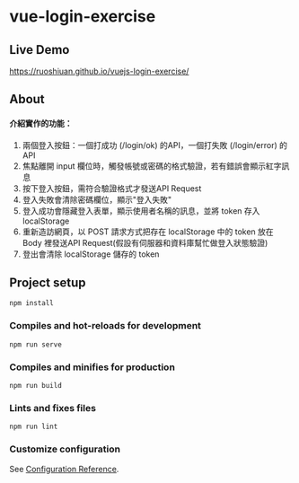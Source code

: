 # vue-login-exercise

## Live Demo
https://ruoshiuan.github.io/vuejs-login-exercise/

## About
#### 介紹實作的功能：
1. 兩個登入按鈕：一個打成功 (/login/ok) 的API，一個打失敗 (/login/error) 的API
2. 焦點離開 input 欄位時，觸發帳號或密碼的格式驗證，若有錯誤會顯示紅字訊息
3. 按下登入按鈕，需符合驗證格式才發送API Request
4. 登入失敗會清除密碼欄位，顯示"登入失敗"
5. 登入成功會隱藏登入表單，顯示使用者名稱的訊息，並將 token 存入 localStorage
6. 重新造訪網頁，以 POST 請求方式把存在 localStorage 中的 token 放在 Body 裡發送API Request(假設有伺服器和資料庫幫忙做登入狀態驗證)
7. 登出會清除 localStorage 儲存的 token

## Project setup
```
npm install
```

### Compiles and hot-reloads for development
```
npm run serve
```

### Compiles and minifies for production
```
npm run build
```

### Lints and fixes files
```
npm run lint
```

### Customize configuration
See [Configuration Reference](https://cli.vuejs.org/config/).
